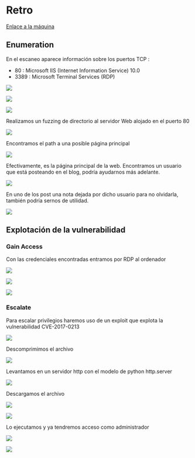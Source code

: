# Retro

[Enlace a la máquina](https://tryhackme.com/room/retro)

## Enumeration

En el escaneo aparece información sobre los puertos TCP :

- 80 : Microsoft IIS (Internet Information Service) 10.0
- 3389 : Microsoft Terminal Services (RDP)

![](./images/2025-03-14_18-18.png)

![](./images/2025-03-14_18-18_1.png)

![](./images/2025-03-14_18-19.png)

Realizamos un fuzzing de directorio al servidor Web alojado en el puerto 80

![](./images/2025-03-14_18-32.png)

Encontramos el path a una posible página principal

![](./images/2025-03-14_18-36.png)

Efectivamente, es la página principal de la web. Encontramos un usuario que está posteando en el blog, podría ayudarnos más adelante.

![](./images/2025-03-14_18-36_1.png)

En uno de los post una nota dejada por dicho usuario para no olvidarla, también podría sernos de utilidad.

![](./images/2025-03-14_19-22.png)

## Explotación de la vulnerabilidad

### Gain Access

Con las credenciales encontradas entramos por RDP al ordenador

![](./images/2025-03-14_18-43.png)

![](./images/2025-03-14_18-44.png)

![](./images/2025-03-14_18-44_1.png)

### Escalate

Para escalar privilegios haremos uso de un exploit que explota la vulnerabilidad CVE-2017-0213

![](./images/2025-03-14_18-47.png)

Descomprimimos el archivo

![](./images/2025-03-14_18-51.png)

Levantamos en un servidor http con el modelo de python http.server

![](./images/2025-03-14_18-51_1.png)

Descargamos el archivo

![](./images/2025-03-14_19-03.png)

![](./images/2025-03-14_19-06.png)

Lo ejecutamos y ya tendremos acceso como administrador

![](./images/2025-03-14_19-07.png)

![](./images/2025-03-14_19-10.png)